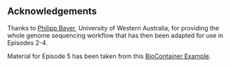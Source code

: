 ## Acknowledgements

Thanks to [Philipp Bayer](https://github.com/philippbayer), University of Western Australia, 
for providing the whole genome sequencing workflow that has then been adapted for use in Episodes 2-4.

Material for Episode 5 has been taken from this [BioContainer Example](http://biocontainers.pro/docs/101/running-example/).
